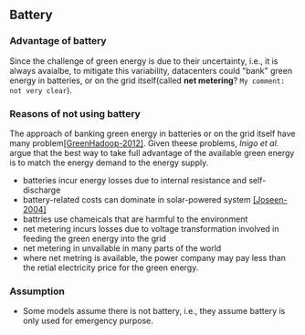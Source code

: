 ## Battery

### Advantage of battery
Since the challenge of green energy is due to their uncertainty, i.e., it is always avaialbe, to mitigate this variability, datacenters could "bank" green energy in batteries, or on the grid itself(called **net metering**? `My comment: not very clear`).


### Reasons of not using battery
The approach of banking green energy in batteries or on the grid itself have many problem[[GreenHadoop-2012]](../../papers/GoiriL12_GreenHadoop.md). Given theese problems, *Inigo et al.* argue that the best way to take full advantage of the available green energy is to match the energy demand to the energy supply.

- batteries incur energy losses due to internal resistance and self-discharge
- battery-related costs can dominate in solar-powered system [[Joseen-2004]](http://www.sciencedirect.com/science/article/pii/S0038092X03004699)
- battries use chameicals that are harmful to the environment
- net metering incurs losses due to voltage transformation involved in feeding the green energy into the grid
- net metering in unvailable in many parts of the world
- where net metring is available, the power company may pay less than the retial electricity price for the green energy.

### Assumption
- Some models assume there is not battery, i.e., they assume battery is only used for emergency purpose.
